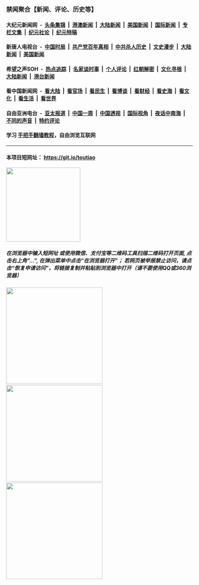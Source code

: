 ### 禁闻聚合【新闻、评论、历史等】

#### 大纪元新闻网 &nbsp;-&nbsp; [头条集锦](indexes/E头条集锦.md?t=02240101) &nbsp;|&nbsp; [港澳新闻](indexes/E港澳新闻.md?t=02240101)  &nbsp;|&nbsp; [大陆新闻](indexes/E大陆新闻.md?t=02240101) &nbsp;|&nbsp; [美国新闻](indexes/E美国新闻.md?t=02240101) &nbsp;|&nbsp; [国际新闻](indexes/E国际新闻.md?t=02240101) &nbsp;|&nbsp; [专栏文集](indexes/E专栏文集.md?t=02240101) &nbsp;|&nbsp; [纪元社论](indexes/E纪元社论.md?t=02240101) &nbsp;|&nbsp; [纪元特稿](indexes/E纪元特稿.md?t=02240101) 

#### 新唐人电视台 &nbsp;-&nbsp; [中国时局](indexes/N中国时局.md?t=02240101) &nbsp;|&nbsp; [共产党百年真相](indexes/N共产党百年真相.md?t=02240101) &nbsp;|&nbsp; [中共杀人历史](indexes/N中共杀人历史.md?t=02240101) &nbsp;|&nbsp; [文史漫步](indexes/N文史漫步.md?t=02240101) &nbsp;|&nbsp; [大陆新闻](indexes/N大陆新闻.md?t=02240101) &nbsp;|&nbsp; [美国新闻](indexes/N美国新闻.md?t=02240101)

#### 希望之声SOH &nbsp;-&nbsp; [热点追踪](indexes/H热点追踪.md?t=02240101) &nbsp;|&nbsp; [名家谈时事](indexes/H名家谈时事.md?t=02240101) &nbsp;|&nbsp; [个人评论](indexes/H个人评论.md?t=02240101)  &nbsp;|&nbsp; [红朝解密](indexes/H红朝解密.md?t=02240101) &nbsp;|&nbsp; [文化寻根](indexes/H文化寻根.md?t=02240101) &nbsp;|&nbsp; [大陆新闻](indexes/H大陆新闻.md?t=02240101) &nbsp;|&nbsp; [港台新闻](indexes/H港台新闻.md?t=02240101)

#### 看中国新闻网 &nbsp;-&nbsp; [看大陆](indexes/S看大陆.md?t=02240101) &nbsp;|&nbsp; [看官场](indexes/S看官场.md?t=02240101) &nbsp;|&nbsp; [看民生](indexes/S看民生.md?t=02240101)  &nbsp;|&nbsp; [看博谈](indexes/S看博谈.md?t=02240101) &nbsp;|&nbsp; [看财经](indexes/S看财经.md?t=02240101) &nbsp;|&nbsp; [看史海](indexes/S看史海.md?t=02240101) &nbsp;|&nbsp; [看文化](indexes/S看文化.md?t=02240101) &nbsp;|&nbsp; [看生活](indexes/S看生活.md?t=02240101) &nbsp;|&nbsp; [看世界](indexes/S看世界.md?t=02240101)

#### 自由亚洲电台 &nbsp;-&nbsp; [亚太报道](indexes/R亚太报道.md?t=02240101) &nbsp;|&nbsp; [中国一周](indexes/R中国一周.md?t=02240101) &nbsp;|&nbsp; [中国透视](indexes/R中国透视.md?t=02240101)  &nbsp;|&nbsp; [国际视角](indexes/R国际视角.md?t=02240101) &nbsp;|&nbsp; [夜话中南海](indexes/R夜话中南海.md?t=02240101) &nbsp;|&nbsp; [不同的声音](indexes/R不同的声音.md?t=02240101) &nbsp;|&nbsp; [特约评论](indexes/R特约评论.md?t=02240101)

#### 学习 [手把手翻墙教程](https://github.com/gfw-breaker/guides/wiki)，自由浏览互联网

----

#### 本项目短网址： https://git.io/toutiao
<img src="https://raw.githubusercontent.com/gfw-breaker/banned-news/master/scripts/img/qr.png" width="200px"/>  

##### 在浏览器中输入短网址 或使用微信、支付宝等二维码工具扫描二维码打开页面, 点击右上角"...", 在弹出菜单中点击“在浏览器打开”； 若网页被举报禁止访问，请点击“恢复申请访问”，将链接复制并粘贴到浏览器中打开（请不要使用QQ或360浏览器）

<img src="https://raw.githubusercontent.com/gfw-breaker/banned-news/master/scripts/img/1.png" width="260px"/> &nbsp; <img src="https://raw.githubusercontent.com/gfw-breaker/banned-news/master/scripts/img/2.png" width="260px"/> &nbsp; <img src="https://raw.githubusercontent.com/gfw-breaker/banned-news/master/scripts/img/3.png" width="260px"/>
